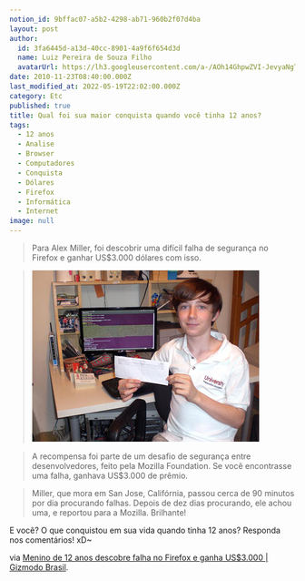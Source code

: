 ```yaml
---
notion_id: 9bffac07-a5b2-4298-ab71-960b2f07d4ba
layout: post
author:
  id: 3fa6445d-a13d-40cc-8901-4a9f6f654d3d
  name: Luiz Pereira de Souza Filho
  avatarUrl: https://lh3.googleusercontent.com/a-/AOh14GhpwZVI-JevyaNgTdlrOT6YN20cI6V9Kxtq38Ij8AQ=s100
date: 2010-11-23T08:40:00.000Z
last_modified_at: 2022-05-19T22:02:00.000Z
category: Etc
published: true
title: Qual foi sua maior conquista quando você tinha 12 anos?
tags:
  - 12 anos
  - Analise
  - Browser
  - Computadores
  - Conquista
  - Dólares
  - Firefox
  - Informática
  - Internet
image: null
---
```


> Para Alex Miller, foi descobrir uma difícil falha de segurança no Firefox e ganhar US$3.000 dólares com isso.

>

> ![Alex Muler](/wp-content/uploads/2010/11/alexmiller.jpg)

>

> A recompensa foi parte de um desafio de segurança entre desenvolvedores, feito pela Mozilla Foundation. Se você encontrasse uma falha, ganhava US$3.000 de prêmio.

>

> Miller, que mora em San Jose, Califórnia, passou cerca de 90 minutos por dia procurando falhas. Depois de dez dias procurando, ele achou uma, e reportou para a Mozilla. Brilhante!

E você? O que conquistou em sua vida quando tinha 12 anos? Responda nos comentários! xD~

via [Menino de 12 anos descobre falha no Firefox e ganha US$3.000 | Gizmodo Brasil](http://www.gizmodo.com.br/conteudo/menino-de-12-anos-descobre-falha-no-firefox-e-ganha-us3000).

